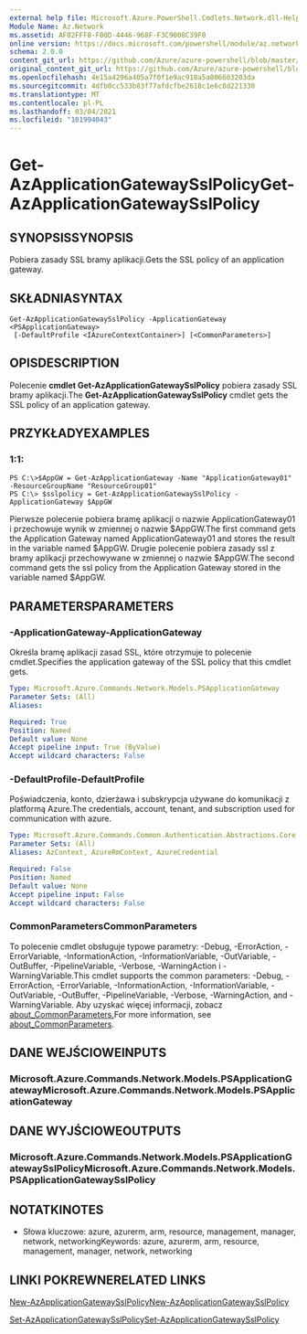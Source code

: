 ```yaml
---
external help file: Microsoft.Azure.PowerShell.Cmdlets.Network.dll-Help.xml
Module Name: Az.Network
ms.assetid: AF02FFF8-F00D-4446-968F-F3C9008C39F0
online version: https://docs.microsoft.com/powershell/module/az.network/get-azapplicationgatewaysslpolicy
schema: 2.0.0
content_git_url: https://github.com/Azure/azure-powershell/blob/master/src/Network/Network/help/Get-AzApplicationGatewaySslPolicy.md
original_content_git_url: https://github.com/Azure/azure-powershell/blob/master/src/Network/Network/help/Get-AzApplicationGatewaySslPolicy.md
ms.openlocfilehash: 4e15a4296a405a7f0f1e9ac918a5a806603203da
ms.sourcegitcommit: 4dfb0cc533b83f77afdcfbe2618c1e6c8d221330
ms.translationtype: MT
ms.contentlocale: pl-PL
ms.lasthandoff: 03/04/2021
ms.locfileid: "101994043"
---
```

# <span data-ttu-id="c3aab-101">Get-AzApplicationGatewaySslPolicy</span><span class="sxs-lookup"><span data-stu-id="c3aab-101">Get-AzApplicationGatewaySslPolicy</span></span>

## <span data-ttu-id="c3aab-102">SYNOPSIS</span><span class="sxs-lookup"><span data-stu-id="c3aab-102">SYNOPSIS</span></span>
<span data-ttu-id="c3aab-103">Pobiera zasady SSL bramy aplikacji.</span><span class="sxs-lookup"><span data-stu-id="c3aab-103">Gets the SSL policy of an application gateway.</span></span>

## <span data-ttu-id="c3aab-104">SKŁADNIA</span><span class="sxs-lookup"><span data-stu-id="c3aab-104">SYNTAX</span></span>

```
Get-AzApplicationGatewaySslPolicy -ApplicationGateway <PSApplicationGateway>
 [-DefaultProfile <IAzureContextContainer>] [<CommonParameters>]
```

## <span data-ttu-id="c3aab-105">OPIS</span><span class="sxs-lookup"><span data-stu-id="c3aab-105">DESCRIPTION</span></span>
<span data-ttu-id="c3aab-106">Polecenie **cmdlet Get-AzApplicationGatewaySslPolicy** pobiera zasady SSL bramy aplikacji.</span><span class="sxs-lookup"><span data-stu-id="c3aab-106">The **Get-AzApplicationGatewaySslPolicy** cmdlet gets the SSL policy of an application gateway.</span></span>

## <span data-ttu-id="c3aab-107">PRZYKŁADY</span><span class="sxs-lookup"><span data-stu-id="c3aab-107">EXAMPLES</span></span>

### <span data-ttu-id="c3aab-108">1:</span><span class="sxs-lookup"><span data-stu-id="c3aab-108">1:</span></span>
```
PS C:\>$AppGW = Get-AzApplicationGateway -Name "ApplicationGateway01" -ResourceGroupName "ResourceGroup01"
PS C:\> $sslpolicy = Get-AzApplicationGatewaySslPolicy -ApplicationGateway $AppGW
```

<span data-ttu-id="c3aab-109">Pierwsze polecenie pobiera bramę aplikacji o nazwie ApplicationGateway01 i przechowuje wynik w zmiennej o nazwie $AppGW.</span><span class="sxs-lookup"><span data-stu-id="c3aab-109">The first command gets the Application Gateway named ApplicationGateway01 and stores the result in the variable named $AppGW.</span></span>
<span data-ttu-id="c3aab-110">Drugie polecenie pobiera zasady ssl z bramy aplikacji przechowywane w zmiennej o nazwie $AppGW.</span><span class="sxs-lookup"><span data-stu-id="c3aab-110">The second command gets the ssl policy from the Application Gateway stored in the variable named $AppGW.</span></span>

## <span data-ttu-id="c3aab-111">PARAMETERS</span><span class="sxs-lookup"><span data-stu-id="c3aab-111">PARAMETERS</span></span>

### <span data-ttu-id="c3aab-112">-ApplicationGateway</span><span class="sxs-lookup"><span data-stu-id="c3aab-112">-ApplicationGateway</span></span>
<span data-ttu-id="c3aab-113">Określa bramę aplikacji zasad SSL, które otrzymuje to polecenie cmdlet.</span><span class="sxs-lookup"><span data-stu-id="c3aab-113">Specifies the application gateway of the SSL policy that this cmdlet gets.</span></span>

```yaml
Type: Microsoft.Azure.Commands.Network.Models.PSApplicationGateway
Parameter Sets: (All)
Aliases:

Required: True
Position: Named
Default value: None
Accept pipeline input: True (ByValue)
Accept wildcard characters: False
```

### <span data-ttu-id="c3aab-114">-DefaultProfile</span><span class="sxs-lookup"><span data-stu-id="c3aab-114">-DefaultProfile</span></span>
<span data-ttu-id="c3aab-115">Poświadczenia, konto, dzierżawa i subskrypcja używane do komunikacji z platformą Azure.</span><span class="sxs-lookup"><span data-stu-id="c3aab-115">The credentials, account, tenant, and subscription used for communication with azure.</span></span>

```yaml
Type: Microsoft.Azure.Commands.Common.Authentication.Abstractions.Core.IAzureContextContainer
Parameter Sets: (All)
Aliases: AzContext, AzureRmContext, AzureCredential

Required: False
Position: Named
Default value: None
Accept pipeline input: False
Accept wildcard characters: False
```

### <span data-ttu-id="c3aab-116">CommonParameters</span><span class="sxs-lookup"><span data-stu-id="c3aab-116">CommonParameters</span></span>
<span data-ttu-id="c3aab-117">To polecenie cmdlet obsługuje typowe parametry: -Debug, -ErrorAction, -ErrorVariable, -InformationAction, -InformationVariable, -OutVariable, -OutBuffer, -PipelineVariable, -Verbose, -WarningAction i -WarningVariable.</span><span class="sxs-lookup"><span data-stu-id="c3aab-117">This cmdlet supports the common parameters: -Debug, -ErrorAction, -ErrorVariable, -InformationAction, -InformationVariable, -OutVariable, -OutBuffer, -PipelineVariable, -Verbose, -WarningAction, and -WarningVariable.</span></span> <span data-ttu-id="c3aab-118">Aby uzyskać więcej informacji, zobacz [about_CommonParameters.](http://go.microsoft.com/fwlink/?LinkID=113216)</span><span class="sxs-lookup"><span data-stu-id="c3aab-118">For more information, see [about_CommonParameters](http://go.microsoft.com/fwlink/?LinkID=113216).</span></span>

## <span data-ttu-id="c3aab-119">DANE WEJŚCIOWE</span><span class="sxs-lookup"><span data-stu-id="c3aab-119">INPUTS</span></span>

### <span data-ttu-id="c3aab-120">Microsoft.Azure.Commands.Network.Models.PSApplicationGateway</span><span class="sxs-lookup"><span data-stu-id="c3aab-120">Microsoft.Azure.Commands.Network.Models.PSApplicationGateway</span></span>

## <span data-ttu-id="c3aab-121">DANE WYJŚCIOWE</span><span class="sxs-lookup"><span data-stu-id="c3aab-121">OUTPUTS</span></span>

### <span data-ttu-id="c3aab-122">Microsoft.Azure.Commands.Network.Models.PSApplicationGatewaySslPolicy</span><span class="sxs-lookup"><span data-stu-id="c3aab-122">Microsoft.Azure.Commands.Network.Models.PSApplicationGatewaySslPolicy</span></span>

## <span data-ttu-id="c3aab-123">NOTATKI</span><span class="sxs-lookup"><span data-stu-id="c3aab-123">NOTES</span></span>
* <span data-ttu-id="c3aab-124">Słowa kluczowe: azure, azurerm, arm, resource, management, manager, network, networking</span><span class="sxs-lookup"><span data-stu-id="c3aab-124">Keywords: azure, azurerm, arm, resource, management, manager, network, networking</span></span>

## <span data-ttu-id="c3aab-125">LINKI POKREWNE</span><span class="sxs-lookup"><span data-stu-id="c3aab-125">RELATED LINKS</span></span>

[<span data-ttu-id="c3aab-126">New-AzApplicationGatewaySslPolicy</span><span class="sxs-lookup"><span data-stu-id="c3aab-126">New-AzApplicationGatewaySslPolicy</span></span>](./New-AzApplicationGatewaySslPolicy.md)

[<span data-ttu-id="c3aab-127">Set-AzApplicationGatewaySslPolicy</span><span class="sxs-lookup"><span data-stu-id="c3aab-127">Set-AzApplicationGatewaySslPolicy</span></span>](./Set-AzApplicationGatewaySslPolicy.md)


